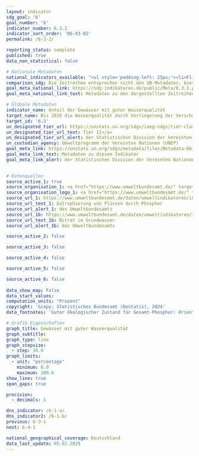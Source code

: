 ```yaml
---
layout: indicator    
sdg_goal: '6'    
goal_number: '6'    
indicator_number: 6.3.2    
indicator_sort_order: '06-03-02'    
permalink: /6-3-2/    

reporting_status: complete    
published: true    
data_non_statistical: false    

# Nationale Metadaten    
national_indicators_available: "<ul style='padding-left: 25px;'><li>Fließgewässer mit gutem ökologischem Zustand für Gesamt-Phosphor</li> <li> Grundwassermessstellen unterhalb des Schwellenwertes für Nitrat</li></ul>"    
comparison_sdg: Die Zeitreihen entsprechen nicht den UN-Metadaten, bieten aber zusätzliche Informationen.    
goal_meta_national_link: https://sdg-indikatoren.de/public/Meta/6.3.2.pdf
goal_meta_national_link_text: Metadaten zu den dargestellten Zeitreihen    

# Globale Metadaten    
indicator_name: Anteil der Gewässer mit guter Wasserqualität    
target_name: Bis 2030 die Wasserqualität durch Verringerung der Verschmutzung, Beendigung des Einbringens und Minimierung der Freisetzung gefährlicher Chemikalien und Stoffe, Halbierung des Anteils unbehandelten Abwassers und eine beträchtliche Steigerung der Wiederaufbereitung und gefahrlosen Wiederverwendung weltweit verbessern    
target_id: '6.3'    
un_designated_tier_url: https://unstats.un.org/sdgs/iaeg-sdgs/tier-classification/'    
un_designated_tier_url_text: Tier II</a>    
un_designated_tier_url_alert: der Statistischen Division der Vereinten Nationen    
un_custodian_agency: Umweltprogramm der Vereinten Nationen (UNEP)    
goal_meta_link: https://unstats.un.org/sdgs/metadata/files/Metadata-06-03-02.pdf    
goal_meta_link_text: Metadaten zu diesem Indikator    
goal_meta_link_alert: der Statistischen Division der Vereinten Nationen    
    

# Datenquellen
source_active_1: true
source_organisation_1: <a href="https://www.umweltbundesamt.de/" target="_blank" onclick="return confirm_alert('des Umweltbundesamts','De');" title="Klicken Sie hier um zur Website der Organisation Umweltbundesamt (UBA) zu gelangen."> Umweltbundesamt (UBA) </a>
source_organisation_logo_1: <a href="https://www.umweltbundesamt.de/" target="_blank" onclick="return confirm_alert('des Umweltbundesamts','De');"><img src="https://sdg-indikatoren.de/public/OrgImgDe/uba.png" alt="Logo uba" style="height:60px; width:148px"/></a>
source_url_1: https://www.umweltbundesamt.de/daten/umweltindikatoren/indikator-eutrophierung-von-fluessen-durch-phosphor
source_url_text_1: Eutrophierung von Flüssen durch Phosphor
source_url_alert_1: des Umweltbundesamts
source_url_1b: https://www.umweltbundesamt.de/daten/umweltindikatoren/indikator-nitrat-im-grundwasser
source_url_text_1b: Nitrat im Grundwasser
source_url_alert_1b: des Umweltbundesamts

source_active_2: false

source_active_3: false

source_active_4: false

source_active_5: false

source_active_6: false
    
data_show_map: False    
data_start_values:     
computation_units: "Prozent"    
copyright: '&copy; Statistisches Bundesamt (Destatis), 2024'    
data_footnotes: 'Guter ökologischer Zustand für Gesamt-Phosphor: Orientierungswerte für die einzelnen Gewässertypen, die in Anhang 7 der Novelle der Oberflächengewässerverordnung veröffentlicht sind. Der überwiegende Teil der Fließgewässer hat den Zielwert 0,1 mg/l P. Bei organisch geprägten Flüssen ist der Zielwert 0,15 mg/l P, bei Marschgewässern 0,3 mg/l P und bei tidebeeinflussten Übergangsgewässern 0,045 mg/l P.<br>• Schwellenwert für Nitrat: 50 mg Nitrat pro Liter im Jahresmittel (Basis EUA-Messnetz).<br>• EUA: Europäische Umweltagentur.'    

# Grafik Eigenschaften    
graph_title: Gewässer mit guter Wasserqualität
graph_subtitle:     
graph_type: line
graph_stepsize: 
  - step: 10.0    
graph_limits:
  - unit: "percentage"
    minimum: 0.0
    maximum: 100.0
show_line: true
span_gaps: true

precision:
  - decimals: 1    

dns_indicator: /6-1-a/
dns_indicator2: /6-1-b/
previous: 6-3-1    
next: 6-4-1    

national_geographical_coverage: Deutschland    
data_last_update: 05.02.2025    
---
```


<span></span>